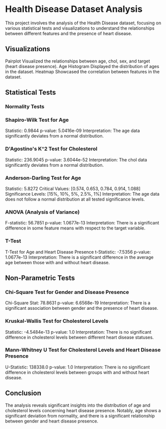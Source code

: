 # Health Disease Dataset Analysis
This project involves the analysis of the Health Disease dataset, focusing on various statistical tests and visualizations to understand the relationships between different features and the presence of heart disease.

## Visualizations
Pairplot
Visualized the relationships between age, chol, sex, and target (heart disease presence).
Age Histogram
Displayed the distribution of ages in the dataset.
Heatmap
Showcased the correlation between features in the dataset.
## Statistical Tests
### Normality Tests
### Shapiro-Wilk Test for Age

Statistic: 0.9844
p-value: 5.0416e-09
Interpretation: The age data significantly deviates from a normal distribution.
### D'Agostino's K^2 Test for Cholesterol

Statistic: 236.9045
p-value: 3.6044e-52
Interpretation: The chol data significantly deviates from a normal distribution.
### Anderson-Darling Test for Age

Statistic: 5.8272
Critical Values: [0.574, 0.653, 0.784, 0.914, 1.088]
Significance Levels: [15%, 10%, 5%, 2.5%, 1%]
Interpretation: The age data does not follow a normal distribution at all tested significance levels.

### ANOVA (Analysis of Variance)
F-statistic: 56.7851
p-value: 1.0677e-13
Interpretation: There is a significant difference in some feature means with respect to the target variable.
### T-Test
T-Test for Age and Heart Disease Presence
t-Statistic: -7.5356
p-value: 1.0677e-13
Interpretation: There is a significant difference in the average age between those with and without heart disease.
## Non-Parametric Tests
### Chi-Square Test for Gender and Disease Presence

Chi-Square Stat: 78.8631
p-value: 6.6568e-19
Interpretation: There is a significant association between gender and the presence of heart disease.
### Kruskal-Wallis Test for Cholesterol Levels

Statistic: -4.5484e-13
p-value: 1.0
Interpretation: There is no significant difference in cholesterol levels between different heart disease statuses.
### Mann-Whitney U Test for Cholesterol Levels and Heart Disease Presence

U-Statistic: 138338.0
p-value: 1.0
Interpretation: There is no significant difference in cholesterol levels between groups with and without heart disease.
## Conclusion
The analysis reveals significant insights into the distribution of age and cholesterol levels concerning heart disease presence. Notably, age shows a significant deviation from normality, and there is a significant relationship between gender and heart disease presence.

